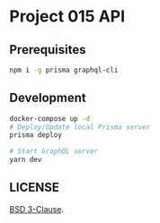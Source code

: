 # Project 015 API

## Prerequisites

```bash
npm i -g prisma graphql-cli
```

## Development

```bash
docker-compose up -d
# Deploy/Update local Prisma server
prisma deploy

# Start GraphQL server
yarn dev
```

## LICENSE 

[BSD 3-Clause](https://oss.ninja/bsd-3-clause?organization=EGOJUMP).